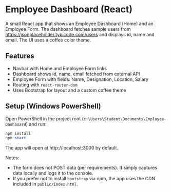 # Employee Dashboard (React)

A small React app that shows an Employee Dashboard (Home) and an Employee Form. The dashboard fetches sample users from https://jsonplaceholder.typicode.com/users and displays id, name and email. The UI uses a coffee color theme.

## Features
- Navbar with Home and Employee Form links
- Dashboard shows id, name, email fetched from external API
- Employee Form with fields: Name, Designation, Location, Salary
- Routing with `react-router-dom`
- Uses Bootstrap for layout and a custom coffee theme

## Setup (Windows PowerShell)

Open PowerShell in the project root (`c:\Users\Student\Documents\Employee-Dashboard`) and run:

```powershell
npm install
npm start
```

The app will open at http://localhost:3000 by default.

Notes:
- The form does not POST data (per requirements). It simply captures data locally and logs it to the console.
- If you prefer not to install `bootstrap` via npm, the app uses the CDN included in `public/index.html`.
